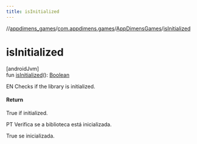 ```yaml
---
title: isInitialized
---
```

//[appdimens_games](../../../index.html)/[com.appdimens.games](../index.html)/[AppDimensGames](index.html)/[isInitialized](is-initialized.html)



# isInitialized



[androidJvm]\
fun [isInitialized](is-initialized.html)(): [Boolean](https://kotlinlang.org/api/core/kotlin-stdlib/kotlin/-boolean/index.html)



EN Checks if the library is initialized.



#### Return



True if initialized.



PT Verifica se a biblioteca está inicializada.



True se inicializada.



